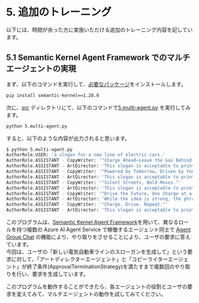 # 5. 追加のトレーニング
以下には、時間が余った方に実施いただける追加のトレーニング内容を記しています。

## 5.1 Semantic Kernel Agent Framework でのマルチエージェントの実現
まず、以下のコマンドを実行して、[必要なパッケージ](https://pypi.org/project/semantic-kernel)をインストールします。
```bash
pip install semantic-kernel==1.28.0
```

次に、[src](../../src) ディレクトリにて、以下のコマンドで[5.multi-agent.py](../../src/5.multi-agent.py) を実行してみます。
```bash
python 5.multi-agent.py
```

すると、以下のような内容が出力されると思います。
```bash
$ python 5.multi-agent.py 
AuthorRole.USER: 'a slogan for a new line of electric cars.'
AuthorRole.ASSISTANT - CopyWriter: '"Charge Ahead—Leave the Gas Behind."'
AuthorRole.ASSISTANT - ArtDirector: 'This slogan is acceptable to print.'
AuthorRole.ASSISTANT - CopyWriter: '"Powered by Tomorrow, Driven by You."'
AuthorRole.ASSISTANT - ArtDirector: 'This slogan is acceptable to print.'
AuthorRole.ASSISTANT - CopyWriter: '"Silent Streets, Bold Moves."'
AuthorRole.ASSISTANT - ArtDirector: 'This slogan is acceptable to print.'
AuthorRole.ASSISTANT - CopyWriter: '"Drive the Future, One Charge at a Time."'
AuthorRole.ASSISTANT - ArtDirector: 'While the idea is strong, the phrase could be refined for clarity and impact. Consider emphasizing the unique benefits of the electric vehicles and making it more concise. Focus on what makes this line of cars stand out and resonate emotionally with the audience.'
AuthorRole.ASSISTANT - CopyWriter: '"Charge. Drive. Repeat."'
AuthorRole.ASSISTANT - ArtDirector: 'This slogan is acceptable to print.'
```

このプログラムは、[Semantic Kernel Agent Framework](https://learn.microsoft.com/en-us/semantic-kernel/frameworks/agent/?pivots=programming-language-python)を用いて、異なるロールを持つ複数の Azure AI Agent Service で稼働するエージェント同士で [Agent Group Chat](https://learn.microsoft.com/en-us/semantic-kernel/frameworks/agent/examples/example-agent-collaboration?pivots=programming-language-python) の機能により、やり取りをさせることにより、ユーザの要求に答えています。  
今回は、ユーザの「新しい電気自動車ラインのスローガンを生成して」という要求に対して、「アートディレクターエージェント」と「コピーライターエージェント」が終了条件(ApprovalTerminationStrategy)を満たすまで複数回のやり取りを行い、要求を生成しています。   

このプログラムを動作することができたら、各エージェントの役割とユーザの要求を変えてみて、マルチエージェントの動作を試してみてください。